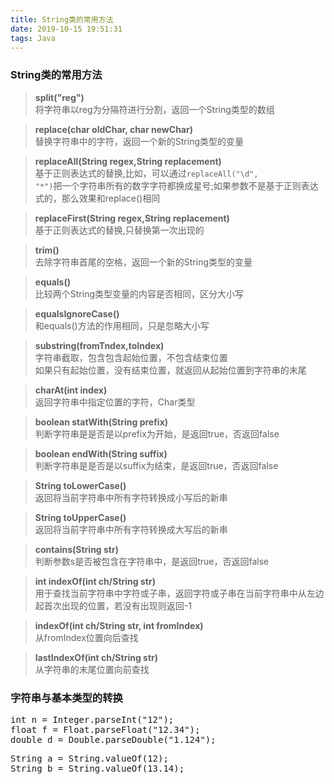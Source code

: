 ```yaml
---
title: String类的常用方法
date: 2019-10-15 19:51:31
tags: Java
---
```

### String类的常用方法  

> **split("reg")**  
> 将字符串以reg为分隔符进行分割，返回一个String类型的数组    

> **replace(char oldChar, char newChar)**  
> 替换字符串中的字符，返回一个新的String类型的变量  

> **replaceAll(String regex,String replacement)**  
> 基于正则表达式的替换,比如，可以通过<code>replaceAll("\\d", "*")</code>把一个字符串所有的数字字符都换成星号;如果参数不是基于正则表达式的，那么效果和replace()相同

> **replaceFirst(String regex,String replacement)**  
> 基于正则表达式的替换,只替换第一次出现的

> **trim()**  
> 去除字符串首尾的空格，返回一个新的String类型的变量  

> **equals()**  
> 比较两个String类型变量的内容是否相同，区分大小写  

> **equalsIgnoreCase()**  
> 和equals()方法的作用相同，只是忽略大小写  

> **substring(fromTndex,toIndex)**  
> 字符串截取，包含包含起始位置，不包含结束位置  
> 如果只有起始位置，没有结束位置，就返回从起始位置到字符串的末尾  

> **charAt(int index)**  
> 返回字符串中指定位置的字符，Char类型   

> **boolean statWith(String prefix)**  
> 判断字符串是是否是以prefix为开始，是返回true，否返回false  

> **boolean endWith(String suffix)**  
> 判断字符串是是否是以suffix为结束，是返回true，否返回false  

> **String toLowerCase()**  
> 返回将当前字符串中所有字符转换成小写后的新串

> **String toUpperCase()**  
> 返回将当前字符串中所有字符转换成大写后的新串  

> **contains(String str)**  
> 判断参数s是否被包含在字符串中，是返回true，否返回false  

> **int indexOf(int ch/String str)**  
> 用于查找当前字符串中字符或子串，返回字符或子串在当前字符串中从左边起首次出现的位置，若没有出现则返回-1

> **indexOf(int ch/String str, int fromIndex)**  
> 从fromIndex位置向后查找  

> **lastIndexOf(int ch/String str)**  
> 从字符串的末尾位置向前查找  

### 字符串与基本类型的转换  
<pre>
int n = Integer.parseInt("12");  
float f = Float.parseFloat("12.34");  
double d = Double.parseDouble("1.124");
</pre>  

<pre>
String a = String.valueOf(12);
String b = String.valueOf(13.14);
</pre>